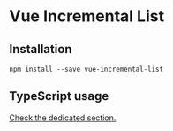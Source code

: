 # Vue Incremental List

## Installation

```shell
npm install --save vue-incremental-list
```

## TypeScript usage

[Check the dedicated section.](/guide/typescript)
